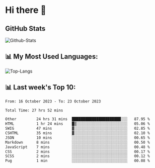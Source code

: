# Hi there 👋

## GitHub Stats
![Github-Stats](https://github-readme-stats-sigma-five.vercel.app/api?username=ltorson&show_icons=true&theme=radical&count_private=true)

## 📊 My Most Used Languages:
![Top-Langs](https://github-readme-stats-sigma-five.vercel.app/api/top-langs/?username=LTorson&layout=compact&langs_count=10)

## 📊 Last week's Top 10:
<!--START_SECTION:waka-->

```txt
From: 16 October 2023 - To: 23 October 2023

Total Time: 27 hrs 52 mins

Other         24 hrs 31 mins  ██████████████████████░░░   87.95 %
HTML          1 hr 24 mins    █▒░░░░░░░░░░░░░░░░░░░░░░░   05.06 %
SWIG          47 mins         ▓░░░░░░░░░░░░░░░░░░░░░░░░   02.85 %
CSHTML        35 mins         ▓░░░░░░░░░░░░░░░░░░░░░░░░   02.10 %
JSON          10 mins         ░░░░░░░░░░░░░░░░░░░░░░░░░   00.65 %
Markdown      8 mins          ░░░░░░░░░░░░░░░░░░░░░░░░░   00.50 %
JavaScript    7 mins          ░░░░░░░░░░░░░░░░░░░░░░░░░   00.48 %
CSS           2 mins          ░░░░░░░░░░░░░░░░░░░░░░░░░   00.17 %
SCSS          2 mins          ░░░░░░░░░░░░░░░░░░░░░░░░░   00.12 %
Pug           1 min           ░░░░░░░░░░░░░░░░░░░░░░░░░   00.08 %
```

<!--END_SECTION:waka-->
